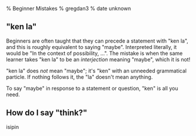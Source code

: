 % Beginner Mistakes
% gregdan3
% date unknown

## "ken la"

Beginners are often taught that they can precede a statement with "ken la", and
this is roughly equivalent to saying "maybe". Interpreted literally, it would
be "In the context of possibility, ...". The mistake is when the same learner
takes "ken la" to be an _interjection_ meaning "maybe", which it is not!

"ken la" does _not_ mean "maybe"; it's "ken" with an unneeded grammatical
particle. If nothing follows it, the "la" doesn't mean anything.

To say "maybe" in response to a statement or question, "ken" is all you need.

## How do I say "think?"

isipin
